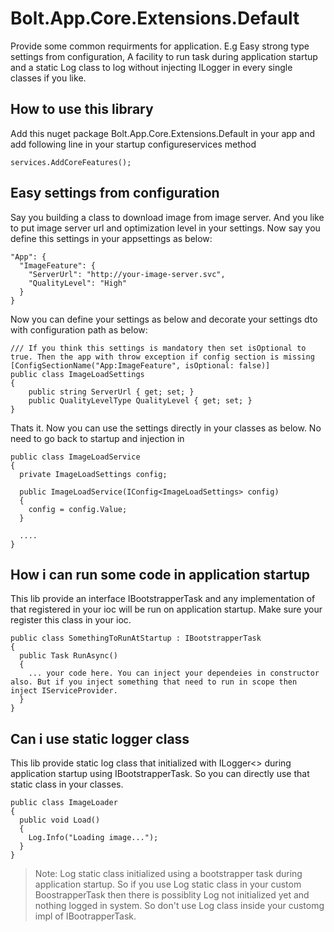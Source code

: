 # Bolt.App.Core.Extensions.Default

Provide some common requirments for application. E.g Easy strong type settings from configuration, A facility to run task during application startup and a static Log class to log without injecting ILogger in every single classes if you like.

## How to use this library

Add this nuget package Bolt.App.Core.Extensions.Default in your app and add following line in your startup configureservices method

    services.AddCoreFeatures();

## Easy settings from configuration

Say you building a class to download image from image server. And you like to put image server url and optimization level in your settings. Now say you define this settings in your appsettings as below:

    "App": {
      "ImageFeature": {
        "ServerUrl": "http://your-image-server.svc",
        "QualityLevel": "High"
      }
    }

Now you can define your settings as below and decorate your settings dto with configuration path as below:

    /// If you think this settings is mandatory then set isOptional to true. Then the app with throw exception if config section is missing
    [ConfigSectionName("App:ImageFeature", isOptional: false)]
    public class ImageLoadSettings
    {
        public string ServerUrl { get; set; }
        public QualityLevelType QualityLevel { get; set; }
    }

Thats it. Now you can use the settings directly in your classes as below. No need to go back to startup and injection in

    public class ImageLoadService
    {
      private ImageLoadSettings config;

      public ImageLoadService(IConfig<ImageLoadSettings> config)
      {
        config = config.Value;
      }

      ....
    }

## How i can run some code in application startup

This lib provide an interface IBootstrapperTask and any implementation of that registered in your ioc will be run on application startup. Make sure your register this class in your ioc.

    public class SomethingToRunAtStartup : IBootstrapperTask
    {
      public Task RunAsync()
      {
        ... your code here. You can inject your dependeies in constructor also. But if you inject something that need to run in scope then inject IServiceProvider.
      }
    }

## Can i use static logger class

This lib provide static log class that initialized with ILogger<> during application startup using IBootstrapperTask. So you can directly use that static class in your classes.

    public class ImageLoader
    {
      public void Load()
      {
        Log.Info("Loading image...");
      }
    }

> Note: Log static class initialized using a bootstrapper task during application startup. So if you use Log static class in your custom BoostrapperTask then there is possiblity Log not initialized yet and nothing logged in system. So don't use Log class inside your customg impl of IBootrapperTask.
